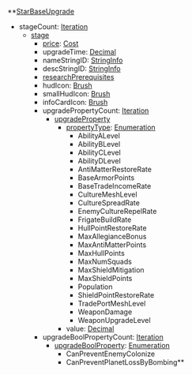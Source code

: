**[StarBaseUpgrade](VanillaStarBaseUpgrade.md)
  * stageCount: [Iteration](Iteration.md)
    * [stage](Vanillastage.md)
      * [price](VanillaCost.md): [Cost](Cost.md)
      * upgradeTime: [Decimal](Decimal.md)
      * nameStringID: [StringInfo](StringInfo.md)
      * descStringID: [StringInfo](StringInfo.md)
      * [researchPrerequisites](VanillaresearchPrerequisites.md)
      * hudIcon: [Brush](Brush.md)
      * smallHudIcon: [Brush](Brush.md)
      * infoCardIcon: [Brush](Brush.md)
      * upgradePropertyCount: [Iteration](Iteration.md)
        * [upgradeProperty](VanillaupgradeProperty.md)
          * [propertyType](VanillapropertyType.md): [Enumeration](Enumeration.md)
            * AbilityALevel
            * AbilityBLevel
            * AbilityCLevel
            * AbilityDLevel
            * AntiMatterRestoreRate
            * BaseArmorPoints
            * BaseTradeIncomeRate
            * CultureMeshLevel
            * CultureSpreadRate
            * EnemyCultureRepelRate
            * FrigateBuildRate
            * HullPointRestoreRate
            * MaxAllegianceBonus
            * MaxAntiMatterPoints
            * MaxHullPoints
            * MaxNumSquads
            * MaxShieldMitigation
            * MaxShieldPoints
            * Population
            * ShieldPointRestoreRate
            * TradePortMeshLevel
            * WeaponDamage
            * WeaponUpgradeLevel
          * value: [Decimal](Decimal.md)
      * upgradeBoolPropertyCount: [Iteration](Iteration.md)
        * [upgradeBoolProperty](VanillaupgradeBoolProperty.md): [Enumeration](Enumeration.md)
          * CanPreventEnemyColonize
          * CanPreventPlanetLossByBombing**
